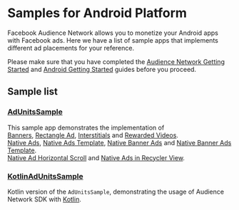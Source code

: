 Samples for Android Platform
============================

Facebook Audience Network allows you to monetize your Android apps with Facebook ads. Here we have a list of sample apps that implements different ad placements for your reference.

Please make sure that you have completed the [Audience Network Getting Started][1] and [Android Getting Started][2] guides before you proceed.

Sample list
-----------

### [AdUnitsSample](./AdUnitsSample)
This sample app demonstrates the implementation of<br/>
[Banners][3], [Rectangle Ad][3], [Interstitials][4] and [Rewarded Videos][8].<br/>
[Native Ads][5], [Native Ads Template][9], [Native Banner Ads][10] and [Native Banner Ads Template][9].<br/>
[Native Ad Horizontal Scroll][7] and [Native Ads in Recycler View][7].<br/>

### [KotlinAdUnitsSample](./KotlinAdUnitsSample)
Kotlin version of the `AdUnitsSample`, demonstrating the usage of Audience Network SDK with [Kotlin](11).



[1]: https://developers.facebook.com/docs/audience-network/getting-started
[2]: https://developers.facebook.com/docs/audience-network/android
[3]: https://developers.facebook.com/docs/audience-network/android-banners
[4]: https://developers.facebook.com/docs/audience-network/android-interstitial
[5]: https://developers.facebook.com/docs/audience-network/android-native
[7]: https://developers.facebook.com/docs/audience-network/android/nativeadsmanager
[8]: https://developers.facebook.com/docs/audience-network/android/rewarded-video
[9]: https://developers.facebook.com/docs/audience-network/android/nativeadtemplate
[10]: https://developers.facebook.com/docs/audience-network/android-native-banner
[11]: https://developer.android.com/kotlin
